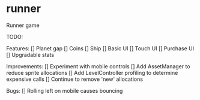 runner
======

Runner game


TODO:

Features:
[] Planet gap
[] Coins
[] Ship
[] Basic UI
[] Touch UI
[] Purchase UI
[] Upgradable stats

Improvements:
[] Experiment with mobile controls
[] Add AssetManager to reduce sprite allocations
[] Add LevelController profiling to determine expensive calls
[] Continue to remove 'new' allocations

Bugs:
[] Rolling left on mobile causes bouncing
